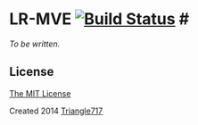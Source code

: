 # LR-MVE [![Build Status](https://travis-ci.org/le717/LR-MVE.svg)](https://travis-ci.org/le717/LR-MVE) # #

_To be written._

## License ##
[The MIT License](LICENSE)

Created 2014 [Triangle717](http://le717.github.io)
